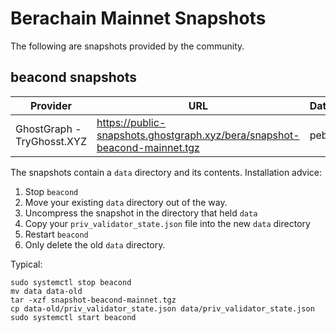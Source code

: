 # Berachain Mainnet Snapshots

The following are snapshots provided by the community.

## beacond snapshots

| Provider | URL | Database |
| -------- | --- | -------- |
| GhostGraph - TryGhosst.XYZ | https://public-snapshots.ghostgraph.xyz/bera/snapshot-beacond-mainnet.tgz | pebbledb  |

The snapshots contain a `data` directory and its contents.   Installation advice:
1. Stop `beacond`
2. Move your existing `data` directory out of the way.
3. Uncompress the snapshot in the directory that held `data`
4. Copy your `priv_validator_state.json` file into the new `data` directory
5. Restart `beacond`
6. Only delete the old `data` directory.

Typical: 
```
sudo systemctl stop beacond
mv data data-old
tar -xzf snapshot-beacond-mainnet.tgz
cp data-old/priv_validator_state.json data/priv_validator_state.json
sudo systemctl start beacond
```
